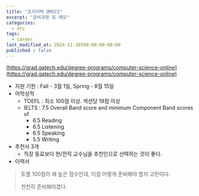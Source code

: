 ```yaml
---
title: "조지아텍 OMSCS"
excerpt: "준비과정 및 메모"
categories:
  - etc
tags:
  - career
last_modified_at: 2024-11-30T08:00:00-08:00
published : false
---
```



[https://grad.gatech.edu/degree-programs/computer-science-online](https://grad.gatech.edu/degree-programs/computer-science-online)
- 지원 기한 : Fall - 3월 1일, Spring - 8월 15일
- 어학성적
  - TOEFL : 최소 100점 이상. 섹션당 19점 이상
  - IELTS : 7.5 Overall Band score and minimum Component Band scores of
    - 6.5 Reading
    - 6.5 Listening
    - 6.5 Speaking
    - 5.5 Writing
- 추천서 3개
    - 직장 동료보다 현/전직 교수님을 추천인으로 선택하는 것이 좋다.
- 이력서

> 토플 100점이 꽤 높은 점수인데, 이걸 어떻게 준비해야 할지 고민이다.
> 
> 천천히 준비해야겠다.